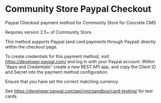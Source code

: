 # Community Store Paypal Checkout
Paypal Checkout payment method for Community Store for Concrete CMS

Requires version 2.5+ of Community Store.

This method supports Paypal (and card payments through Paypal) directly within the checkout page.

To create credentials for this payment method, visit https://developer.paypal.com/ and log in with your Paypal account.
Within "Apps and Credentials" create a new REST API app, and copy the Client ID and Secret into the payment method configuration.

Ensure that you have set the correct matching currency.

See https://developer.paypal.com/api/rest/sandbox/card-testing/ for test cards.
